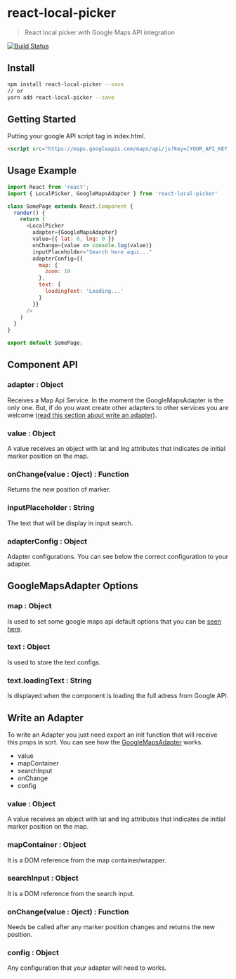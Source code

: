 # react-local-picker
> React local picker with Google Maps API integration

[![Build Status](https://travis-ci.org/Enegrecer/react-local-picker.svg?branch=master)](https://travis-ci.org/Enegrecer/react-local-picker)

## Install
```bash
npm install react-local-picker --save
// or
yarn add react-local-picker --save
```

## Getting Started
Putting your google API script tag in index.html.
```html
<script src="https://maps.googleapis.com/maps/api/js?key=[YOUR_API_KEY_HERE]&libraries=places"></script>
```
## Usage Example
```javascript
import React from 'react';
import { LocalPicker, GoogleMapsAdapter } from 'react-local-picker'

class SomePage extends React.Component {
  render() {
    return (
      <LocalPicker
        adapter={GoogleMapsAdapter}
        value={{ lat: 0, lng: 0 }}
        onChange={value => console.log(value)}
        inputPlaceholder="Search here aqui..."
        adapterConfig={{
          map: {
            zoom: 10
          },
          text: {
            loadingText: 'Loading...'
          }
        }}
      />
    )
  }
}

export default SomePage;
```
## Component API
### adapter : Object
Receives a Map Api Service. In the moment the GoogleMapsAdapter is the only one. But, if do you want create other adapters to other services you are welcome ([read this section about write an adapter](#write-an-adapter)).
### value : Object
A value receives an object with lat and lng attributes that indicates de initial marker position on the map.
### onChange(value : Oject) : Function
Returns the new position of marker.
### inputPlaceholder : String
The text that will be display in input search.
### adapterConfig : Object
Adapter configurations. You can see below the correct configuration to your adapter.

## GoogleMapsAdapter Options
### map : Object
Is used to set some google maps api default options that you can be [seen here](https://developers.google.com/maps/documentation/javascript/).
### text : Object
Is used to store the text configs.
### text.loadingText : String
Is displayed when the component is loading the full adress from Google API.

## Write an Adapter
To write an Adapter you just need export an init function that will receive this props in sort. You can see how the [GoogleMapsAdapter](https://github.com/Enegrecer/react-local-picker/blob/master/src/lib/GoogleMapsAdapter.js) works.
- value
- mapContainer
- searchInput
- onChange
- config

### value : Object
A value receives an object with lat and lng attributes that indicates de initial marker position on the map.
### mapContainer : Object
It is a DOM reference from the map container/wrapper.
### searchInput : Object
It is a DOM reference from the search input.
### onChange(value : Oject) : Function
Needs be called after any marker position changes and returns the new position.
### config : Object
Any configuration that your adapter will need to works.
